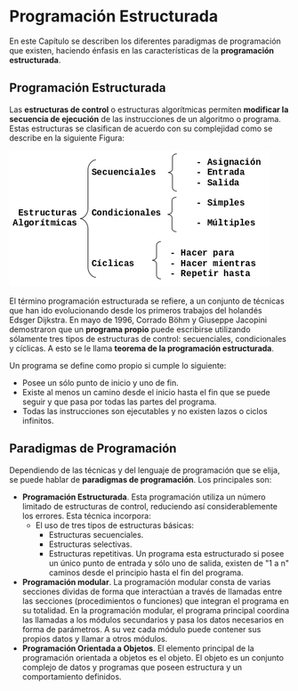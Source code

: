 # Programación Estructurada

En este Capítulo se describen los diferentes paradigmas de programación que
existen, haciendo énfasis en las características de la **programación
estructurada**.

## Programación Estructurada

Las **estructuras de control** o estructuras algorítmicas permiten
**modificar la secuencia de ejecución** de las instrucciones de un
algoritmo o programa. Estas estructuras se clasifican de acuerdo con su
complejidad como se describe en la siguiente Figura:

![Tipos de estructuras](images/tipos-estructuras.png)

El término programación estructurada se refiere, a un conjunto de técnicas que
han ido evolucionando desde los primeros trabajos del holandés Edsger Dijkstra.
En mayo de 1996, Corrado Böhm y Giuseppe Jacopini demostraron que un **programa
propio** puede escribirse utilizando sólamente tres tipos de estructuras de
control: secuenciales, condicionales y cíclicas. A esto se le llama
**teorema de la programación estructurada**.

Un programa se define como propio si cumple lo siguiente:

-   Posee un sólo punto de inicio y uno de fin.
-   Existe al menos un camino desde el inicio hasta el fin que se puede seguir
    y que pasa por todas las partes del programa.
-   Todas las instrucciones son ejecutables y no existen lazos o ciclos
    infinitos.

## Paradigmas de Programación

Dependiendo de las técnicas y del lenguaje de programación que se elija, se
puede hablar de **paradigmas de programación**. Los principales son:

-   **Programación Estructurada**. Esta programación utiliza un número limitado
    de estructuras de control, reduciendo así considerablemente los errores.
    Esta técnica incorpora:
    -   El uso de tres tipos de estructuras básicas:
        -   Estructuras secuenciales.
        -   Estructuras selectivas.
        -   Estructuras repetitivas.
    Un programa esta estructurado si posee un único punto de entrada y sólo uno
    de salida, existen de "1 a n" caminos desde el principio hasta el fin del
    programa.
-   **Programación modular**. La programación modular consta de varias secciones
    dividas de forma que interactúan a través de llamadas entre las secciones
    (procedimientos o funciones) que integran el programa en su totalidad. En la
    programación modular, el programa principal coordina las llamadas a los
    módulos secundarios y pasa los datos necesarios en forma de parámetros. A su
    vez cada módulo puede contener sus propios datos y llamar a otros módulos.
-   **Programación Orientada a Objetos**. El elemento principal de la
    programación orientada a objetos es el objeto. El objeto es un conjunto
    complejo de datos y programas que poseen estructura y un comportamiento
    definidos.
